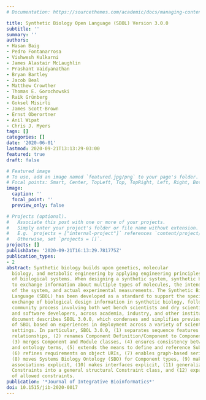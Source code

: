 ```yaml
---
# Documentation: https://sourcethemes.com/academic/docs/managing-content/

title: Synthetic Biology Open Language (SBOL) Version 3.0.0
subtitle: ''
summary: ''
authors:
- Hasan Baig
- Pedro Fontanarrosa
- Vishwesh Kulkarni
- James Alastair McLaughlin
- Prashant Vaidyanathan
- Bryan Bartley
- Jacob Beal
- Matthew Crowther
- Thomas E. Gorochowski
- Raik Grünberg
- Goksel Misirli
- James Scott-Brown
- Ernst Oberortner
- Anil Wipat
- Chris J. Myers
tags: []
categories: []
date: '2020-06-01'
lastmod: 2020-09-21T13:13:29-03:00
featured: true
draft: false

# Featured image
# To use, add an image named `featured.jpg/png` to your page's folder.
# Focal points: Smart, Center, TopLeft, Top, TopRight, Left, Right, BottomLeft, Bottom, BottomRight.
image:
  caption: ''
  focal_point: ''
  preview_only: false

# Projects (optional).
#   Associate this post with one or more of your projects.
#   Simply enter your project's folder or file name without extension.
#   E.g. `projects = ["internal-project"]` references `content/project/deep-learning/index.md`.
#   Otherwise, set `projects = []`.
projects: []
publishDate: '2020-09-21T16:13:29.781775Z'
publication_types:
- 2
abstract: Synthetic biology builds upon genetics, molecular
  biology, and metabolic engineering by applying engineering principles to the design
  of biological systems. When designing a synthetic system, synthetic biologists need
  to exchange information about multiple types of molecules, the intended behavior
  of the system, and actual experimental measurements. The Synthetic Biology Open
  Language (SBOL) has been developed as a standard to support the specification and
  exchange of biological design information in synthetic biology, following an open
  community process involving both wet bench scientists and dry scientific modelers
  and software developers, across academia, industry, and other institutions. This
  document describes SBOL 3.0.0, which condenses and simplifies previous versions
  of SBOL based on experiences in deployment across a variety of scientific and industrial
  settings. In particular, SBOL 3.0.0, (1) separates sequence features from part/sub-part
  relationships, (2) renames Component Definition/Component to Component/Sub-Component,
  (3) merges Component and Module classes, (4) ensures consistency between data model
  and ontology terms, (5) extends the means to define and reference Sub-Components,
  (6) refines requirements on object URIs, (7) enables graph-based serialization,
  (8) moves Systems Biology Ontology (SBO) for Component types, (9) makes all sequence
  associations explicit, (10) makes interfaces explicit, (11) generalizes Sequence
  Constraints into a general structural Constraint class, and (12) expands the set
  of allowed constraints.
publication: '*Journal of Integrative Bioinformatics*'
doi: 10.1515/jib-2020-0017
---
```

